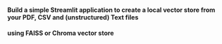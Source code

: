 #### Build a simple Streamlit application to create a local vector store from your PDF, CSV and (unstructured) Text files

#### using FAISS or Chroma vector store

